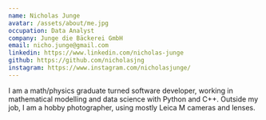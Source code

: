 ```yaml
---
name: Nicholas Junge
avatar: /assets/about/me.jpg
occupation: Data Analyst
company: Junge die Bäckerei GmbH
email: nicho.junge@gmail.com
linkedin: https://www.linkedin.com/nicholas-junge
github: https://github.com/nicholasjng
instagram: https://www.instagram.com/nicholasjunge/
---
```


I am a math/physics graduate turned software developer, working in mathematical modelling and data science with Python and C++. Outside my job, I am a hobby photographer, using mostly Leica M cameras and lenses.